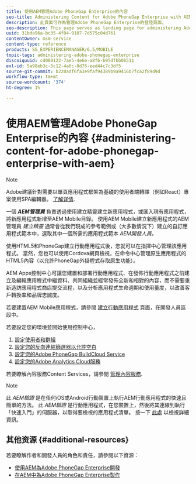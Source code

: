 ```yaml
---
title: 使用AEM管理Adobe PhoneGap Enterprise的內容
seo-title: Administering Content for Adobe PhoneGap Enterprise with AEM
description: 此頁面可作為管理Adobe PhoneGap Enterprise的登陸頁面。
seo-description: This page serves as landing page for administering Adobe PhoneGap Enterprise.
uuid: 31bda96a-bc35-4f04-9107-7d575c04d761
contentOwner: msm-service
content-type: reference
products: SG_EXPERIENCEMANAGER/6.5/MOBILE
topic-tags: administering-adobe-phonegap-enterprise
discoiquuid: cd080122-7ae5-4e6e-a8f6-b95dfbb0b511
exl-id: 5a98eb3c-5c12-4a6c-8d76-eed44c7c3df5
source-git-commit: b220adf6fa3e9faf94389b9a9416b7fca2f89d9d
workflow-type: tm+mt
source-wordcount: '374'
ht-degree: 1%

---
```


# 使用AEM管理Adobe PhoneGap Enterprise的內容 {#administering-content-for-adobe-phonegap-enterprise-with-aem}

>[!NOTE]
>
>Adobe建議針對需要以單頁應用程式框架為基礎的使用者端轉譯（例如React）專案使用SPA編輯器。 [了解详情](/help/sites-developing/spa-overview.md).

一個 ***AEM管理員*** 負責透過使用建立精靈建立新應用程式，或匯入現有應用程式，將新應用程式新增至AEM Mobile目錄。 使用AEM Mobile建立新應用程式的AEM管理員 *建立精靈* 通常會從我們現成的參考範例或（大多數情況下）建立的自訂應用程式範本中，選取其中一個所需的應用程式範本 *AEM開發人員。*

使用HTML5和PhoneGap建立行動應用程式後，您就可以在指揮中心管理該應用程式。 當然，您也可以使用Cordova網頁檢視，在命令中心管理原生應用程式的HTML5內容（以允許PhoneGap外掛程式存取原生功能）。

AEM Apps控制中心可讓您建置和部署行動應用程式、在發佈行動應用程式之前建立及編輯應用程式中繼資料、共同組織並經常發佈全新和相對的內容，而不需要重新造訪應用程式商店提交流程，以及分析應用程式生命週期和使用量度，以改善客戶轉換率和品牌忠誠度。

若要建置AEM Mobile應用程式，請參閱 [建立行動應用程式](/help/mobile/building-app-mobile-phonegap.md) 頁面，在開發人員區段中。

若要設定您的環境並開始使用控制中心，

1. [設定使用者和群組](/help/mobile/configure-users-groups.md)
1. [設定您的反向連結篩選器以允許空白](/help/mobile/setting-referrer-filter-empty.md)
1. [設定您的Adobe PhoneGap BuildCloud Service](/help/mobile/configure-phonegap-build-cloud.md)
1. [設定您的Adobe Analytics Cloud服務](/help/mobile/configure-adobe-mobile-cloud-service.md)

若要瞭解內容服務Content Services，請參閱 [管理內容服務](/help/mobile/developing-content-services.md).

>[!NOTE]
>
>此 *AEM驗證* 是在任何iOS或Android行動裝置上執行AEM行動應用程式的快速且簡單的方法。 此 *AEM驗證* 是行動應用程式，在您裝置上，然後將其連線到執行「快速入門」的伺服器，以取得要檢視的應用程式清單。 按一下 [此處](/help/mobile/phonegap-mobile-quickstart.md) 以檢視詳細資訊。

## 其他资源 {#additional-resources}

若要瞭解作者和開發人員的角色和責任，請參閱以下資源：

* [使用AEM為Adobe PhoneGap Enterprise開發](/help/mobile/developing-in-phonegap.md)
* [在AEM中為Adobe PhoneGap Enterprise製作](/help/mobile/phonegap.md)
